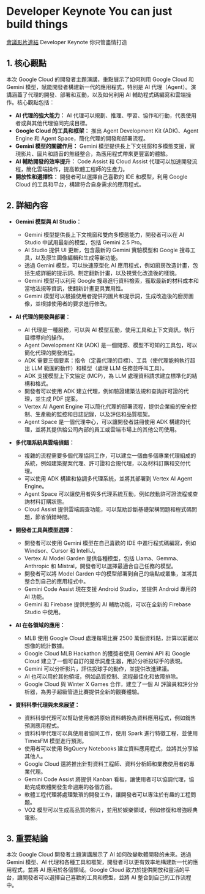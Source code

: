 # Developer Keynote You can just build things
[會議影片連結](https://www.youtube.com/watch?v=xLDSuXD8Mls)
Developer Keynote 你只管盡情打造

## 1. 核心觀點

本次 Google Cloud 的開發者主題演講，重點展示了如何利用 Google Cloud 和 Gemini 模型，賦能開發者構建新一代的應用程式，特別是 AI 代理（Agent）。演講涵蓋了代理的開發、部署和互動，以及如何利用 AI 輔助程式碼編寫和雲端操作。核心觀點包括：

*   **AI 代理的強大能力：** AI 代理可以規劃、推理、學習、協作和行動，代表使用者或與其他代理協同完成目標。
*   **Google Cloud 的工具和框架：** 推出 Agent Development Kit (ADK)、Agent Engine 和 Agent Space，簡化代理的開發和部署流程。
*   **Gemini 模型的關鍵作用：** Gemini 模型提供長上下文視窗和多模態支援，實現影片、圖片和語音的無縫整合，為應用程式帶來更豐富的體驗。
*   **AI 輔助開發的效率提升：** Code Assist 和 Cloud Assist 代理可以加速開發流程，簡化雲端操作，提高軟體工程師的生產力。
*   **開放性和選擇性：** 開發者可以選擇自己喜歡的 IDE 和模型，利用 Google Cloud 的工具和平台，構建符合自身需求的應用程式。

## 2. 詳細內容

*   **Gemini 模型與 AI Studio：**
    *   Gemini 模型提供長上下文視窗和雙向多模態能力，開發者可以在 AI Studio 中試用最新的模型，包括 Gemini 2.5 Pro。
    *   AI Studio 提供 UI 更新，包含最新的 Gemini 實驗模型和 Google 搜尋工具，以及原生圖像編輯和生成等新功能。
    *   透過 Gemini 模型，可以快速原型化 AI 應用程式，例如廚房改造計畫，包括生成詳細的提示詞、制定翻新計畫，以及視覺化改造後的樣貌。
    *   Gemini 模型可以利用 Google 搜尋進行資料檢索，獲取最新的材料成本和當地法規等資訊，使翻新計畫更具實用性。
    *   Gemini 模型可以根據使用者提供的圖片和提示詞，生成改造後的廚房圖像，並根據使用者的要求進行修改。

*   **AI 代理的開發與部署：**
    *   AI 代理是一種服務，可以與 AI 模型互動，使用工具和上下文資訊，執行目標導向的操作。
    *   Agent Development Kit (ADK) 是一個開源、模型不可知的工具包，可以簡化代理的開發流程。
    *   ADK 需要三個要素：指令（定義代理的目標）、工具（使代理能夠執行超出 LLM 範圍的動作）和模型（處理 LLM 任務並呼叫工具）。
    *   ADK 支援模型上下文協定 (MCP)，為 LLM 處理資料請求建立標準化的結構和格式。
    *   開發者可以使用 ADK 建立代理，例如驗證建築法規和查詢許可證的代理，並生成 PDF 提案。
    *   Vertex AI Agent Engine 可以簡化代理的部署流程，提供企業級的安全控制、生產級的監控和日誌記錄，以及評估和品質框架。
    *   Agent Space 是一個代理中心，可以讓開發者註冊使用 ADK 構建的代理，並將其提供給公司內部的員工或雲端市場上的其他公司使用。

*   **多代理系統與雲端偵錯：**
    *   複雜的流程需要多個代理協同工作，可以建立一個由多個專業代理組成的系統，例如建築提案代理、許可證和合規代理，以及材料訂購和交付代理。
    *   可以使用 ADK 構建和協調多代理系統，並將其部署到 Vertex AI Agent Engine。
    *   Agent Space 可以讓使用者與多代理系統互動，例如啟動許可證流程或查詢材料訂購狀態。
    *   Cloud Assist 提供雲端調查功能，可以幫助診斷基礎架構問題和程式碼問題，節省偵錯時間。

*   **開發者工具與模型選擇：**
    *   開發者可以使用 Gemini 模型在自己喜歡的 IDE 中進行程式碼編寫，例如 Windsor、Cursor 和 IntelliJ。
    *   Vertex AI Model Garden 提供各種模型，包括 Llama、Gemma、Anthropic 和 Mistral，開發者可以選擇最適合自己任務的模型。
    *   開發者可以將 Model Garden 中的模型部署到自己的端點或叢集，並將其整合到自己的應用程式中。
    *   Gemini Code Assist 現在支援 Android Studio，並提供 Android 專用的 AI 功能。
    *   Gemini 和 Firebase 提供完整的 AI 輔助功能，可以在全新的 Firebase Studio 中使用。

*   **AI 在各領域的應用：**
    *   MLB 使用 Google Cloud 處理每場比賽 2500 萬個資料點，計算以前難以想像的統計數據。
    *   Google Cloud MLB Hackathon 的獲獎者使用 Gemini API 和 Google Cloud 建立了一個可自訂的提示詞產生器，用於分析投球手的表現。
    *   Gemini 可以分析影片，評估投球手的動作，並提供改進建議。
    *   AI 也可以用於其他領域，例如品質控制、流程最佳化和故障排除。
    *   Google Cloud 與 Winter X Games 合作，建立了一個 AI 評論員和評分分析器，為男子超級管道比賽提供全新的觀賽體驗。

*   **資料科學代理與未來展望：**
    *   資料科學代理可以幫助使用者將原始資料轉換為資料應用程式，例如銷售預測應用程式。
    *   資料科學代理可以與使用者協同工作，使用 Spark 進行特徵工程，並使用 TimesFM 模型進行預測。
    *   使用者可以使用 BigQuery Notebooks 建立資料應用程式，並將其分享給其他人。
    *   Google Cloud 還將推出針對資料工程師、資料分析師和業務使用者的專業代理。
    *   Gemini Code Assist 將提供 Kanban 看板，讓使用者可以協調代理，協助完成軟體開發生命週期的各個方面。
    *   軟體工程代理將處理繁瑣的開發工作，讓開發者可以專注於有趣的工程問題。
    *   VO2 模型可以生成高品質的影片，並用於娛樂領域，例如修復和增強經典電影。

## 3. 重要結論

本次 Google Cloud 開發者主題演講展示了 AI 如何改變軟體開發的未來。透過 Gemini 模型、AI 代理和各種工具和框架，開發者可以更有效率地構建新一代的應用程式，並將 AI 應用於各個領域。Google Cloud 致力於提供開放和靈活的平台，讓開發者可以選擇自己喜歡的工具和模型，並將 AI 整合到自己的工作流程中。
